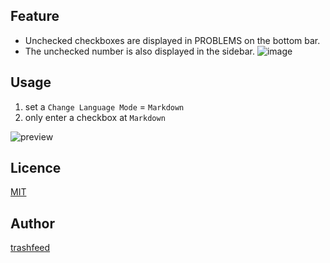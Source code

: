 ## Feature
- Unchecked checkboxes are displayed in PROBLEMS on the bottom bar.
- The unchecked number is also displayed in the sidebar.
![image](https://user-images.githubusercontent.com/885696/86504775-d9fc8c00-bdf7-11ea-93a7-eef1e0a7d85a.png)


## Usage
1. set a `Change Language Mode` = `Markdown`  
2. only enter a checkbox at `Markdown`

![preview](https://user-images.githubusercontent.com/885696/50766408-72c25200-12bc-11e9-805e-89b13e14cd4d.gif)


## Licence
[MIT](https://raw.githubusercontent.com/trashfeed/markdown-nchecked-counter/master/LICENSE.md)

## Author
[trashfeed](https://github.com/trashfeed)
